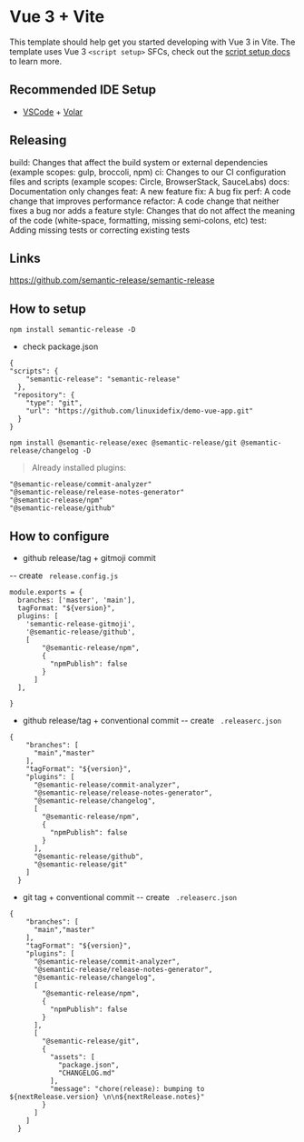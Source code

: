 # Vue 3 + Vite

This template should help get you started developing with Vue 3 in Vite. The template uses Vue 3 `<script setup>` SFCs, check out the [script setup docs](https://v3.vuejs.org/api/sfc-script-setup.html#sfc-script-setup) to learn more.

## Recommended IDE Setup

- [VSCode](https://code.visualstudio.com/) + [Volar](https://marketplace.visualstudio.com/items?itemName=johnsoncodehk.volar)

## Releasing

build: Changes that affect the build system or external dependencies (example scopes: gulp, broccoli, npm)
ci: Changes to our CI configuration files and scripts (example scopes: Circle, BrowserStack, SauceLabs)
docs: Documentation only changes
feat: A new feature
fix: A bug fix
perf: A code change that improves performance
refactor: A code change that neither fixes a bug nor adds a feature
style: Changes that do not affect the meaning of the code (white-space, formatting, missing semi-colons, etc)
test: Adding missing tests or correcting existing tests

## Links

https://github.com/semantic-release/semantic-release

## How to setup

```
npm install semantic-release -D
```

- check package.json

```
{
"scripts": {
    "semantic-release": "semantic-release"
  },
 "repository": {
    "type": "git",
    "url": "https://github.com/linuxidefix/demo-vue-app.git"
  }
}
```



```
npm install @semantic-release/exec @semantic-release/git @semantic-release/changelog -D
```
> Already installed plugins:
```
"@semantic-release/commit-analyzer"
"@semantic-release/release-notes-generator"
"@semantic-release/npm"
"@semantic-release/github"
```

## How to configure
- github release/tag + gitmoji commit

-- create ``` release.config.js```

```
module.exports = {
  branches: ['master', 'main'],
  tagFormat: "${version}",
  plugins: [
    'semantic-release-gitmoji',
    '@semantic-release/github',
    [
        "@semantic-release/npm",
        {
          "npmPublish": false
        }
      ]
  ],

}
```


- github release/tag + conventional commit
-- create ``` .releaserc.json```
```
{
    "branches": [
      "main","master"
    ],
    "tagFormat": "${version}",
    "plugins": [
      "@semantic-release/commit-analyzer",
      "@semantic-release/release-notes-generator",
      "@semantic-release/changelog",
      [
        "@semantic-release/npm",
        {
          "npmPublish": false
        }
      ],
      "@semantic-release/github",
      "@semantic-release/git"
    ]
  }
  ```

- git tag + conventional commit
-- create ``` .releaserc.json```
```
{
    "branches": [
      "main","master"
    ],
    "tagFormat": "${version}",
    "plugins": [
      "@semantic-release/commit-analyzer",
      "@semantic-release/release-notes-generator",
      "@semantic-release/changelog",
      [
        "@semantic-release/npm",
        {
          "npmPublish": false
        }
      ],
      [
        "@semantic-release/git",
        {
          "assets": [
            "package.json",
            "CHANGELOG.md"
          ],
          "message": "chore(release): bumping to ${nextRelease.version} \n\n${nextRelease.notes}"
        }
      ]
    ]
  }
 ``` 

 